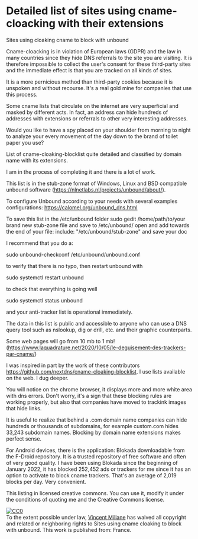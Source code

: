 # Detailed list of sites using cname-cloacking with their extensions
Sites using cloaking cname to block with unbound

Cname-cloacking is in violation of European laws (GDPR) and the law in many countries since they hide DNS referrals to the site you are visiting. It is therefore impossible to collect the user's consent for these third-party sites and the immediate effect is that you are tracked on all kinds of sites.

It is a more pernicious method than third-party cookies because it is unspoken and without recourse.
It's a real gold mine for companies that use this process.

Some cname lists that circulate on the internet are very superficial and masked by different acts.
In fact, an address can hide hundreds of addresses with extensions or referrals to other very interesting addresses.
 
Would you like to have a spy placed on your shoulder from morning to night to analyze your every movement of the day down to the brand of toilet paper you use?

List of cname-cloaking-blocklist quite detailed and classified by domain name with its extensions.

I am in the process of completing it and there is a lot of work.

This list is in the stub-zone format of Windows, Linux and BSD compatible unbound software (https://nlnetlabs.nl/projects/unbound/about/).
 
To configure Unbound according to your needs with several examples configurations: https://calomel.org/unbound_dns.html
 
To save this list in the /etc/unbound folder
sudo gedit /home/path/to/your brand new stub-zone file and save to /etc/unbound/
open and add towards the end of your file:
include: "/etc/unbound/stub-zone" and save your doc

 I recommend that you do a:

sudo unbound-checkconf /etc/unbound/unbound.conf

 to verify that there is no typo, then restart unbound with

 sudo systemctl restart unbound

 to check that everything is going well

 sudo systemctl status unbound

 and your anti-tracker list is operational immediately.

 The data in this list is public and accessible to anyone who can use a DNS query tool such as nslookup, dig or drill, etc. and their graphic counterparts.

 Some web pages will go from 10 mb to 1 mb! (https://www.laquadrature.net/2020/10/05/le-deguisement-des-trackers-par-cname/)

I was inspired in part by the work of these contributors https://github.com/nextdns/cname-cloaking-blocklist.
I use lists available on the web.
I dug deeper.

You will notice on the chrome browser, it displays more and more white area with dns errors.
Don't worry, it's a sign that these blocking rules are working properly, but also that companies have moved to trackink images that hide links.

It is useful to realize that behind a .com domain name companies can hide hundreds or thousands of subdomains, for example custom.com hides 33,243 subdomain names. Blocking by domain name extensions makes perfect sense.

For Android devices, there is the application: Blokada downloadable from the F-Droid repository. It is a trusted repository of free software and often of very good quality.
I have been using Blokada since the beginning of January 2022, it has blocked 252,452 ads or trackers for me since it has an option to activate to block cname trackers. That's an average of 2,019 blocks per day. Very convenient.
 
 This listing in licensed creative commons. You can use it, modify it under the conditions of quoting me and the Creative Commons license.
 
 <p xmlns:dct="http://purl.org/dc/terms/" xmlns:vcard="http://www.w3.org/2001/vcard-rdf/3.0#">
  <a rel="license"
     href="http://creativecommons.org/publicdomain/zero/1.0/">
    <img src="http://i.creativecommons.org/p/zero/1.0/88x31.png" style="border-style: none;" alt="CC0" />
  </a>
  <br />
  To the extent possible under law,
  <a rel="dct:publisher"
     href="https://github.com/Vincent-Millane/cname-cloaking">
    <span property="dct:title">Vincent Millane</span></a>
  has waived all copyright and related or neighboring rights to
  <span property="dct:title">Sites using cname cloaking to block with unbound</span>.
This work is published from:
<span property="vcard:Country" datatype="dct:ISO3166"
      content="FR" about="https://github.com/Vincent-Millane/cname-cloaking">
  France</span>.

